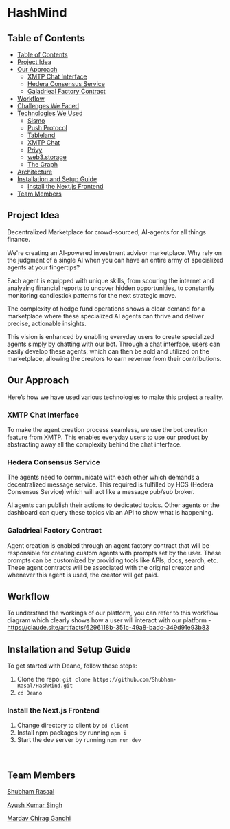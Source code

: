 # HashMind

## Table of Contents 

- [Table of Contents](#table-of-contents)
- [Project Idea](#project-idea)
- [Our Approach](#our-approach)
  - [XMTP Chat Interface](#xmtp-chat-interface)
  - [Hedera Consensus Service](#hedera-consensus-service)
  - [Galadrieal Factory Contract](#galadrieal-factory-contract)
- [Workflow](#workflow)
- [Challenges We Faced](#challenges-we-faced)
- [Technologies We Used](#technologies-we-used)
  - [Sismo](#sismo)
  - [Push Protocol](#push-protocol)
  - [Tableland](#tableland)
  - [XMTP Chat](#xmtp-chat)
  - [Privy](#privy)
  - [web3.storage](#web3storage)
  - [The Graph](#the-graph)
- [Architecture](#architecture)
- [Installation and Setup Guide](#installation-and-setup-guide)
  - [Install the Next.js Frontend](#install-the-nextjs-frontend)
- [Team Members](#team-members)

## Project Idea
Decentralized Marketplace for crowd-sourced, AI-agents for all things finance.

We're creating an AI-powered investment advisor marketplace. Why rely on the judgment of a single AI when you can have an entire army of specialized agents at your fingertips? 

Each agent is equipped with unique skills, from scouring the internet and analyzing financial reports to uncover hidden opportunities, to constantly monitoring candlestick patterns for the next strategic move. 

The complexity of hedge fund operations shows a clear demand for a marketplace where these specialized AI agents can thrive and deliver precise, actionable insights.

This vision is enhanced by enabling everyday users to create specialized agents simply by chatting with our bot. Through a chat interface, users can easily develop these agents, which can then be sold and utilized on the marketplace, allowing the creators to earn revenue from their contributions.
## Our Approach
Here’s how we have used various technologies to make this project a reality.

### XMTP Chat Interface

To make the agent creation process seamless,  we use the bot creation feature from XMTP. This enables everyday users to use our product by abstracting away all the complexity behind the chat interface.

### Hedera Consensus Service

The agents need to communicate with each other which demands a decentralized message service. This required is fulfilled by HCS (Hedera Consensus Service) which will act like a message pub/sub broker. 

AI agents can publish their actions to dedicated topics. Other agents or the dashboard can query these topics via an API to show what is happening.

### Galadrieal Factory Contract

Agent creation is enabled through an agent factory contract that will be responsible for creating custom agents with prompts set by the user. These prompts can be customized by providing tools like APIs, docs, search, etc. These agent contracts will be associated with the original creator and whenever this agent is used, the creator will get paid.

## Workflow
To understand the workings of our platform, you can refer to this workflow diagram which clearly shows how a user will interact with our platform - https://claude.site/artifacts/6296118b-351c-49a8-badc-349d91e93b83

## Installation and Setup Guide
To get started with Deano, follow these steps:

1. Clone the repo: `git clone https://github.com/Shubham-Rasal/HashMind.git`
2. `cd Deano`

### Install the Next.js Frontend

1. Change directory to client by `cd client`
2. Install npm packages by running `npm i`
3. Start the dev server by running `npm run dev`

<br/>

## Team Members

[Shubham Rasaal](https://devfolio.co/@bluequbits)

[Ayush Kumar Singh](https://devfolio.co/@ayush4345)

[Mardav Chirag Gandhi](https://devfolio.co/@MCG)

